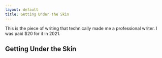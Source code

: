 ```yaml
---
layout: default
title: Getting Under the Skin
---
```


This is the piece of writing that technically made me a professional writer. I was paid $20 for it in 2021.

## Getting Under the Skin

